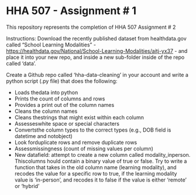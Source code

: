 
# HHA 507 - Assignment # 1

This repository represents the completion of HHA 507 Assignment # 2

Instructions:
Download the recently published dataset from healthdata.gov called “School Learning Modalities” - https://healthdata.gov/National/School-Learning-Modalities/aitj-yx37 - and place it into your new repo, and inside a new sub-folder inside of the repo
called ‘data’.

Create a Github repo called ‘hha-data-cleaning’ in your account and write a python script (.py file) that does the following:

- Loads thedata into python
- Prints the count of columns and rows
- Provides a print out of the column names
- Cleans the column names
- Cleans thestrings that might exist within each column
- Assesseswhite space or special characters
- Convertsthe column types to the correct types (e.g., DOB field is datetime and notobject)
- Look forduplicate rows and remove duplicate rows
- Assessmissingness (count of missing values per column)
- New datafield: attempt to create a new column called modality_inperson.  Thiscolumns hould contain a binary value of true or false. Try to write a function that takes in the old column name (learning modality), and recodes the value for a specific row to true, if the learning modality value is ‘in-person’, and recodes it to false if the value is either ‘remote’ or ‘hybrid’


